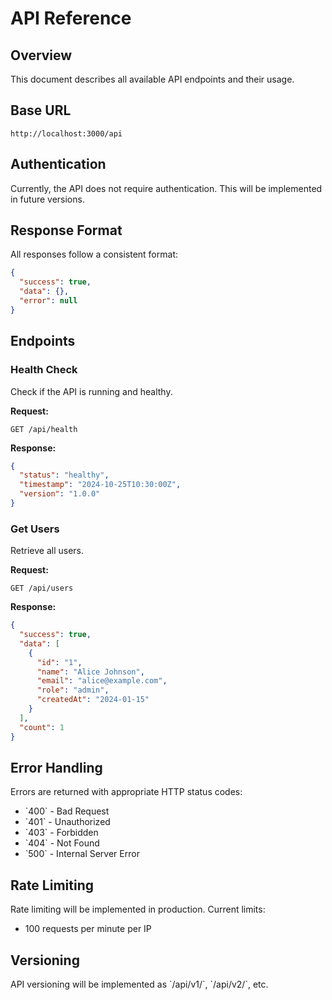 # API Reference

## Overview

This document describes all available API endpoints and their usage.

## Base URL

```
http://localhost:3000/api
```

## Authentication

Currently, the API does not require authentication. This will be implemented in future versions.

## Response Format

All responses follow a consistent format:

```json
{
  "success": true,
  "data": {},
  "error": null
}
```

## Endpoints

### Health Check

Check if the API is running and healthy.

**Request:**

```
GET /api/health
```

**Response:**

```json
{
  "status": "healthy",
  "timestamp": "2024-10-25T10:30:00Z",
  "version": "1.0.0"
}
```

### Get Users

Retrieve all users.

**Request:**

```
GET /api/users
```

**Response:**

```json
{
  "success": true,
  "data": [
    {
      "id": "1",
      "name": "Alice Johnson",
      "email": "alice@example.com",
      "role": "admin",
      "createdAt": "2024-01-15"
    }
  ],
  "count": 1
}
```

## Error Handling

Errors are returned with appropriate HTTP status codes:

- \`400\` - Bad Request
- \`401\` - Unauthorized
- \`403\` - Forbidden
- \`404\` - Not Found
- \`500\` - Internal Server Error

## Rate Limiting

Rate limiting will be implemented in production. Current limits:

- 100 requests per minute per IP

## Versioning

API versioning will be implemented as \`/api/v1/\`, \`/api/v2/\`, etc.
